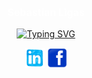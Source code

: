 
<h3 align="center" style="color: White; font-size: medium"  > Sebastian Ligas </h3>

<p align="center">
  <a href="https://git.io/typing-svg"><img src="https://readme-typing-svg.demolab.com?font=Fira+code&size=23&pause=1000&color=ADF727&width=435&lines=Automatics+%26+Robotics+student+%F0%9F%A4%96" alt="Typing SVG" /></a>
</p>

<p align="center">
    <a href="https://www.linkedin.com/in/sebastianligas/"><img width="32px" alt="Linkedin" title="Linkedin" src="https://github.com/Ligas10105/Ligas10105/blob/main/icons/linkedin.png"/></a>
    <a href="https://www.facebook.com/sebastian.ligas.1"><img width="32px" alt="Facebook" title="Facebook" src="https://github.com/Ligas10105/Ligas10105/blob/main/icons/facebook.png"/></a>
</p>

  



